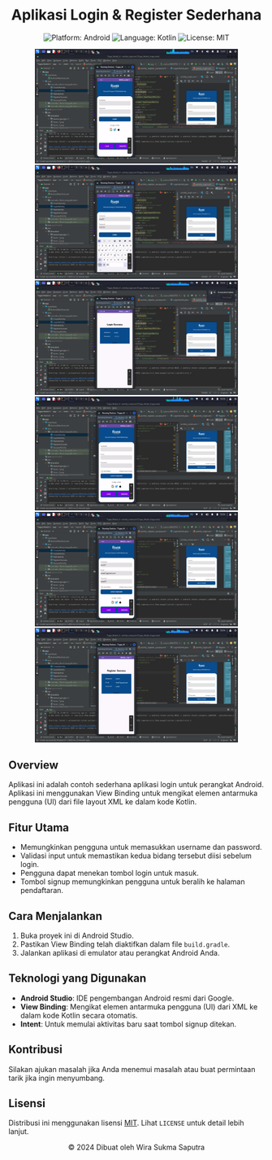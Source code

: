 <h1 align="center">Aplikasi Login & Register Sederhana</h1>

<p align="center">
  <img src="https://img.shields.io/badge/platform-Android-brightgreen.svg" alt="Platform: Android">
  <img src="https://img.shields.io/badge/language-Kotlin-orange.svg" alt="Language: Kotlin">
  <img src="https://img.shields.io/badge/license-MIT-blue.svg" alt="License: MIT">
</p>

<p align="center">
  <img src="https://github.com/Wira07/screenshot/blob/master/screenshot_1.png" width="400" alt="Screenshot">
   <img src="https://github.com/Wira07/screenshot/blob/master/screenshot_2.png" width="400" alt="Screenshot">
   <img src="https://github.com/Wira07/screenshot/blob/master/screenshot_3.png" width="400" alt="Screenshot">
   <img src="https://github.com/Wira07/screenshot/blob/master/screenshot_4.png" width="400" alt="Screenshot">
   <img src="https://github.com/Wira07/screenshot/blob/master/screenshot_5.png" width="400" alt="Screenshot">
   <img src="https://github.com/Wira07/screenshot/blob/master/screenshot_6.png" width="400" alt="Screenshot">
</p>

## Overview
Aplikasi ini adalah contoh sederhana aplikasi login untuk perangkat Android. Aplikasi ini menggunakan View Binding untuk mengikat elemen antarmuka pengguna (UI) dari file layout XML ke dalam kode Kotlin.

## Fitur Utama
- Memungkinkan pengguna untuk memasukkan username dan password.
- Validasi input untuk memastikan kedua bidang tersebut diisi sebelum login.
- Pengguna dapat menekan tombol login untuk masuk.
- Tombol signup memungkinkan pengguna untuk beralih ke halaman pendaftaran.

## Cara Menjalankan
1. Buka proyek ini di Android Studio.
2. Pastikan View Binding telah diaktifkan dalam file `build.gradle`.
3. Jalankan aplikasi di emulator atau perangkat Android Anda.

## Teknologi yang Digunakan
- **Android Studio**: IDE pengembangan Android resmi dari Google.
- **View Binding**: Mengikat elemen antarmuka pengguna (UI) dari XML ke dalam kode Kotlin secara otomatis.
- **Intent**: Untuk memulai aktivitas baru saat tombol signup ditekan.

## Kontribusi
Silakan ajukan masalah jika Anda menemui masalah atau buat permintaan tarik jika ingin menyumbang.

## Lisensi
Distribusi ini menggunakan lisensi [MIT](https://opensource.org/licenses/MIT). Lihat `LICENSE` untuk detail lebih lanjut.

<p align="center">© 2024 Dibuat oleh Wira Sukma Saputra</p>
